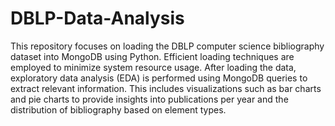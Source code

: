 # DBLP-Data-Analysis
This repository focuses on loading the DBLP computer science bibliography dataset into MongoDB using Python. 
Efficient loading techniques are employed to minimize system resource usage. 
After loading the data, exploratory data analysis (EDA) is performed using MongoDB queries to extract relevant information. 
This includes visualizations such as bar charts and pie charts to provide insights into publications per year and the distribution of bibliography based on element types.

